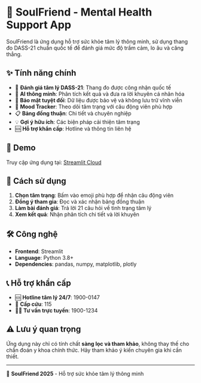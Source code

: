 # 🌟 SoulFriend - Mental Health Support App

SoulFriend là ứng dụng hỗ trợ sức khỏe tâm lý thông minh, sử dụng thang đo DASS-21 chuẩn quốc tế để đánh giá mức độ trầm cảm, lo âu và căng thẳng.

## ✨ Tính năng chính

- 🧠 **Đánh giá tâm lý DASS-21**: Thang đo được công nhận quốc tế
- 🎯 **AI thông minh**: Phân tích kết quả và đưa ra lời khuyên cá nhân hóa  
- 🔐 **Bảo mật tuyệt đối**: Dữ liệu được bảo vệ và không lưu trữ vĩnh viễn
- 🌈 **Mood Tracker**: Theo dõi tâm trạng với câu động viên phù hợp
- 📋 **Bảng đồng thuận**: Chi tiết và chuyên nghiệp
- 💡 **Gợi ý hữu ích**: Các biện pháp cải thiện tâm trạng
- 🆘 **Hỗ trợ khẩn cấp**: Hotline và thông tin liên hệ

## 🚀 Demo

Truy cập ứng dụng tại: [Streamlit Cloud](https://soulfriend.streamlit.app)

## 📱 Cách sử dụng

1. **Chọn tâm trạng**: Bấm vào emoji phù hợp để nhận câu động viên
2. **Đồng ý tham gia**: Đọc và xác nhận bảng đồng thuận
3. **Làm bài đánh giá**: Trả lời 21 câu hỏi về tình trạng tâm lý
4. **Xem kết quả**: Nhận phân tích chi tiết và lời khuyên

## 🛠️ Công nghệ

- **Frontend**: Streamlit
- **Language**: Python 3.8+
- **Dependencies**: pandas, numpy, matplotlib, plotly

## 📞 Hỗ trợ khẩn cấp

- 🆘 **Hotline tâm lý 24/7**: 1900-0147
- 🏥 **Cấp cứu**: 115
- 👨‍⚕️ **Tư vấn trực tuyến**: 1900-1234

## ⚠️ Lưu ý quan trọng

Ứng dụng này chỉ có tính chất **sàng lọc và tham khảo**, không thay thế cho chẩn đoán y khoa chính thức. Hãy tham khảo ý kiến chuyên gia khi cần thiết.

---

💝 **SoulFriend 2025** - Hỗ trợ sức khỏe tâm lý thông minh